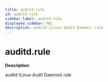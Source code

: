 ```yaml
---
title: auditd.rule
id: auditd.rule
sidebar_label: auditd.rule
displayed_sidebar: MQL
description: auditd (Linux Audit Daemon) rule
---
```


# auditd.rule

**Description**

auditd (Linux Audit Daemon) rule
